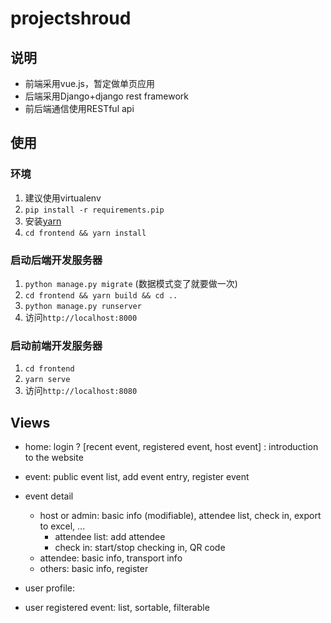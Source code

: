 # projectshroud

## 说明

- 前端采用vue.js，暂定做单页应用
- 后端采用Django+django rest framework
- 前后端通信使用RESTful api

## 使用

### 环境

1. 建议使用virtualenv
2. `pip install -r requirements.pip`
3. 安装[yarn](https://yarnpkg.com/zh-Hant/)
4. `cd frontend && yarn install`

### 启动后端开发服务器

1. `python manage.py migrate` (数据模式变了就要做一次)
2. `cd frontend && yarn build && cd ..`
3. `python manage.py runserver`
4. 访问`http://localhost:8000`

### 启动前端开发服务器

1. `cd frontend`
2. `yarn serve`
3. 访问`http://localhost:8080`

## Views

- home: login ? [recent event, registered event, host event] : introduction to the website
- event: public event list, add event entry, register event
- event detail
  - host or admin: basic info (modifiable), attendee list, check in, export to excel, ...
    - attendee list: add attendee
    - check in: start/stop checking in, QR code
  - attendee: basic info, transport info
  - others: basic info, register

- user profile: 
- user registered event: list, sortable, filterable